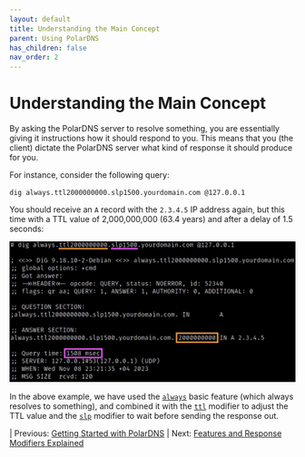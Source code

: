 ```yaml
---
layout: default
title: Understanding the Main Concept
parent: Using PolarDNS
has_children: false
nav_order: 2
---
```


# Understanding the Main Concept

By asking the PolarDNS server to resolve something, you are essentially giving it instructions how it should respond to you. This means that you (the client) dictate the PolarDNS server what kind of response it should produce for you.

For instance, consider the following query:
```
dig always.ttl2000000000.slp1500.yourdomain.com @127.0.0.1
```

You should receive an ``A`` record with the ``2.3.4.5`` IP address again, but this time with a TTL value of 2,000,000,000 (63.4 years) and after a delay of 1.5 seconds:

<img width="700" alt="PolarDNS custom TTL and latency" src="../assets/polardns-custom-ttl-and-latency.jpg">

In the above example, we have used the [`always`](../catalogue/html/always.html) basic feature (which always resolves to something), and combined it with the [`ttl`](../catalogue/html/ttl.html) modifier to adjust the TTL value and the [`slp`](../catalogue/html/slp.html) modifier to wait before sending the response out.

| Previous: [Getting Started with PolarDNS](getting-started) | Next: [Features and Response Modifiers Explained](features-and-modifiers)

